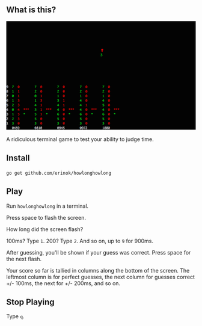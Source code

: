 ## What is this?

![screenshot](ss.png "the silly game")

A ridiculous terminal game to test your ability to judge time.

## Install

`go get github.com/erinok/howlonghowlong`

## Play

Run `howlonghowlong` in a terminal.

Press space to flash the screen.

How long did the screen flash?

100ms? Type `1`. 200? Type `2`. And so on, up to `9` for 900ms.

After guessing, you'll be shown if your guess was correct. Press space for the next flash.

Your score so far is tallied in columns along the bottom of the screen. The leftmost column is for perfect guesses, the next column for guesses correct +/- 100ms, the next for +/- 200ms, and so on.

## Stop Playing

Type `q`.
